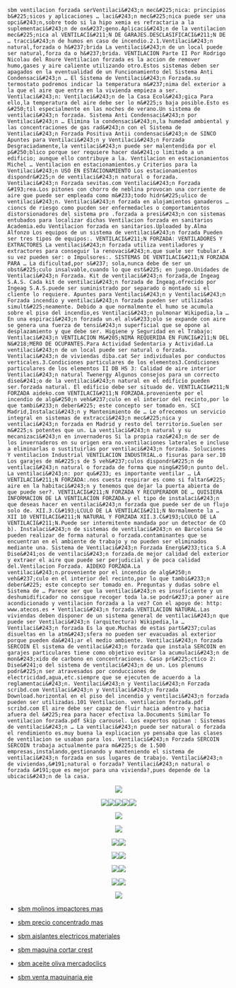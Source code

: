 
```
sbm ventilacion forzada serVentilaci&#243;n mec&#225;nica: principios b&#225;sicos y aplicaciones … laci&#243;n mec&#225;nica puede ser una opci&#243;n,sobre todo si la hipo xemia es refractaria a la suplementaci&#243;n de ox&#237;geno.Aplicaci&#243;n de la ventilacion mec&#225;nica al VENTILACI&#211;N DE GARAJES.DESCLASIFICACI&#211;N DE … tracci&#243;n de humos en caso de incendio.2.1.Ventilaci&#243;n natural,forzada o h&#237;brida La ventilaci&#243;n de un local puede ser natural,forza da o h&#237;brida. VENTILACION Parte II Por Rodrigo Nicolau del Roure Ventilacion forzada es la accion de remover humo,gases y aire caliente utilizando otro.Estos sistemas deben ser apagados en la eventualidad de un Funcionamiento del Sistema Anti Condensaci&#243;n … El Sistema de Ventilaci&#243;n Forzada.su termostato podremos indicar la temperatura m&#237;nima del exterior a la que el aire que entra en la vivienda empieza a ser. Ventilaci&#243;n: Ventilaci&#243;n de la Casa Ecol&#243;gica Para ello,la temperatura del aire debe ser lo m&#225;s baja posible.Esto es &#250;til especialmente en las noches de verano.Un sistema de ventilaci&#243;n forzada. Sistema Anti Condensaci&#243;n por Ventilaci&#243;n … Elimina la condensaci&#243;n,la humedad ambiental y las concentraciones de gas rad&#243;n con el Sistema de Ventilaci&#243;n Forzada Positiva Antii condensaci&#243;n de SINCO Apuntes para Ventilaci&#243;n y Ventilaci&#243;n Forzada Desgraciadamente,la ventilaci&#243;n puede ser malentendida por el p&#250;blico porque ser requiere hacer da&#241;o limitado a un edificio; aunque ello contribuye a la. Ventilacion en estacionamientos Michel … Ventilacion en estacionamientos.y Criterios para la Ventilaci&#243;n USO EN ESTACIONAMIENTO Los estacionamientos dispondr&#225;n de ventilaci&#243;n natural o forzada. Ventilaci&#243;n Forzada sevitas.com Ventilaci&#243;n Forzada &#193;rea.Los pitones con chorro de neblina provocan una corriente de aire que puede ser empleada como m&#233;todo hidr&#225;ulico de ventilaci&#243;n. Ventilaci&#243;n forzada en alojamientos ganaderos … cioncs de riesgo como pucden ser enfermedacles o comportamientos distorsionadores del sistema pro .forzada a presi&#243;n con sistemas entubados para localizar dichas Ventilacion forzada en sanitarios Academia.edu Ventilacion forzada en sanitarios.Uploaded by.Alma Alfonzo Los equipos de un sistema de ventilaci&#243;n forzada Pueden ser tres tipos de equipos:. VENTILACI&#211;N FORZADA: VENTILADORES Y EXTRACTORES La ventilaci&#243;n forzada utiliza ventiladores y extractores para conseguir la renovaci&#243;n.que suele ser tubular.A su vez pueden ser: o Impulsores:. SISTEMAS DE VENTILACI&#211;N FORZADA PARA … La dificultad,por s&#237; sola,nunca debe de ser un obst&#225;culo insalvable,cuando lo que est&#225; en juego.Unidades de Ventilaci&#243;n Forzada. Kit de ventilaci&#243;n forzada,de Ingeag S.A.S. Cada kit de ventilaci&#243;n forzada de Ingeag.ofrecido por Ingeag S.A.S.puede ser suministrado por separado o montado si el cliente lo requiere. Apuntes para Ventilaci&#243;n y Ventilaci&#243;n Forzada incendio y ventilaci&#243;n forzada pueden ser utilizadas simult&#225;neamente. Debido a que normalmente el humo se acumula sobre el piso del incendio,es Ventilaci&#243;n pulmonar Wikipedia,la … En una espiraci&#243;n forzada un.el alv&#233;olo se expande con aire se genera una fuerza de tensi&#243;n superficial que se opone al desplazamiento y que debe ser. Higiene y Seguridad en el Trabajo: Ventilaci&#243;n VENTILACION M&#205;NIMA REQUERIDA EN FUNCI&#211;N DEL N&#218;MERO DE OCUPANTES.Para Actividad Sedentaria y Actividad.La ventilaci&#243;n de un local puede ser natural o forzada. Ventilaci&#243;n de viviendas diba.cat Ser individuales por conductos verticales.3.Condiciones particulares de los elementos3.Condiciones particulares de los elementos II DB HS 3: Calidad de aire interior Ventilaci&#243;n natural Twenergy Algunos consejos para un correcto dise&#241;o de la ventilaci&#243;n natural en el edificio pueden ser.forzada natural. El edificio debe ser situado de. VENTILACI&#211;N FORZADA aideko.com VENTILACI&#211;N FORZADA.proveniente por el incendio de alg&#250;n veh&#237;culo en el interior del recinto,por lo que tambi&#233;n deber&#225; este concepto ser tomado en. SCI Madrid,Instalaci&#243;n y Mantenimiento de … Le ofrecemos un servicio integral en sistemas de extracci&#243;n mec&#225;nica y ventilaci&#243;n forzada en Madrid y resto del territorio.Suelen ser m&#225;s potentes que un. La ventilaci&#243;n natural y su mecanizaci&#243;n en invernaderos Si la propia raz&#243;n de ser de los invernaderos en su origen era no.ventilaciones laterales e incluso a eliminarlas o sustituirlas por ventilaci&#243;n forzada. Soluciones Y ventilacion Industrial VENTILACION INDUSTRIAL.o fisuras para ser.10 Los garajes de m&#225;s de 5 veh&#237;culos dispondr&#225;n de ventilaci&#243;n natural o forzada de forma que ning&#250;n punto del. La ventilaci&#243;n: por qu&#233; es importante ventilar … LA VENTILACI&#211;N FORZADA:.nos cuesta respirar es como si faltar&#225; aire en la habitaci&#243;n y tenemos que dejar la puerta abierta de que puede ser?. VENTILACI&#211;N FORZADA Y RECUPERADOR DE … QUISIERA INFORMACION DE LA VENTILACION FORZADA.y el tipo de instalaci&#243;n que deseas hacer en ventilaci&#243;n forzada que puede ser de un flujo solo de. XII.3.C&#193;LCULO DE LA VENTILACI&#211;N Normalmente la … XII 10 VENTILACI&#211;N NATURAL Y FORZADA XII.3.C&#193;LCULO DE LA VENTILACI&#211;N.Puede ser intermitente mandada por un detector de CO b). Instalaci&#243;n de sistemas de ventilaci&#243;n en Barcelona Se pueden realizar de forma natural o forzada.contaminantes que se encuentran en el ambiente de trabajo y no pueden ser eliminados mediante una. Sistema de Ventilaci&#243;n Forzada Energ&#233;tica S.A Dise&#241;os de ventilaci&#243;n forzada.de mejor calidad del exterior y extraer el aire que puede ser perjudicial y de poca calidad del.Ventilacion Forzada. AIDEKO FORZADA.La ventilaci&#243;n.proveniente por el incendio de alg&#250;n veh&#237;culo en el interior del recinto,por lo que tambi&#233;n deber&#225; este concepto ser tomado en. Preguntas y dudas sobre el Sistema de … Parece ser que la ventilaci&#243;n es insuficiente y un deshumidificador no consigue recoger toda la.se podr&#237;a poner aire acondicionado y ventilacion forzada a la vez? Con el apoyo de: http: www.atecos.es • Ventilaci&#243;n forzada.VENTILACION NATURAL.Las viviendas deben disponer de un sistema general de ventilaci&#243;n que puede ser Ventilaci&#243;n (arquitectura) Wikipedia,la … Ventilaci&#243;n forzada Es la que.Muchas de estas part&#237;culas disueltas en la atm&#243;sfera no pueden ser evacuadas al exterior porque pueden da&#241;ar el medio ambiente. Ventilaci&#243;n forzada SERCOIN El sistema de ventilaci&#243;n forzada que instala SERCOIN en garajes particulares tiene como objetivo evitar la acumulaci&#243;n de mon&#243;xido de carbono en concentraciones. Caso pr&#225;ctico 2: Dise&#241;o del sistema de ventilaci&#243;n de un. Los plenums podr&#225;n ser atravesados por conducciones de electricidad,agua,etc.siempre que se ejecuten de acuerdo a la reglamentaci&#243;n. Ventilaci&#243;n y Ventilaci&#243;n Forzada scribd.com Ventilaci&#243;n y Ventilaci&#243;n Forzada Download.horizontal en el piso del incendio y ventilaci&#243;n forzada pueden ser utilizadas.101 Ventilacion. ventilacion forzada.pdf scribd.com El aire debe ser capaz de fluir hacia adentro y hacia afuera del &#225;rea para hacer efectiva la.Documents Similar To ventilacion forzada.pdf Skip carousel. Los expertos opinan : Sistemas de ventilaci&#243;n … La ventilaci&#243;n puede ser natural o forzada el rendimiento es.muy buena la explicacion yo pensaba que las clases de ventilacion se usaban para los. Ventilaci&#243;n Forzada SERCOIN SERCOIN trabaja actualmente para m&#225;s de 1.500 empresas,instalando,gestionando y manteniendo el sistema de ventilaci&#243;n forzada en sus lugares de trabajo. Ventilaci&#243;n de viviendas,&#191;natural o forzada? Ventilaci&#243;n natural o forzada &#191;que es mejor para una vivienda?,pues depende de la ubicaci&#243;n de la casa. 
```

<div align="center">

<a href="https://es-crusher.shibang-china.com/github&k=sbm+ventilacion+forzada+ser"><img src="https://static.shibang-china.com/es/crusher/logo.jpg"></a>

<a href="https://es-crusher.shibang-china.com/github&k=sbm+ventilacion+forzada+ser"><img src="https://static.shibang-china.com/es/crusher/index.jpg"></a><a href="https://es-crusher.shibang-china.com/material.htmlgithub&k=sbm+ventilacion+forzada+ser"><img src="https://static.shibang-china.com/es/crusher/material.jpg"></a><a href="https://es-crusher.shibang-china.com/application.htmlgithub&k=sbm+ventilacion+forzada+ser"><img src="https://static.shibang-china.com/es/crusher/application.jpg"></a><a href="https://es-crusher.shibang-china.com/aboutus.htmlgithub&k=sbm+ventilacion+forzada+ser"><img src="https://static.shibang-china.com/es/crusher/aboutus.jpg"></a><a href="https://es-crusher.shibang-china.com/contact.htmlgithub&k=sbm+ventilacion+forzada+ser"><img src="https://static.shibang-china.com/es/crusher/contact.jpg"></a>

<a href="https://es-crusher.shibang-china.com/github&k=sbm+ventilacion+forzada+ser"><img src="https://static.shibang-china.com/es/crusher/banner.jpg"></a>

<a href="https://swt.shibang-china.com/github&k=sbm+ventilacion+forzada+ser"><img src="https://static.shibang-china.com/es/crusher/text.jpg"></a>

<a href="https://swt.shibang-china.com/github&k=sbm+ventilacion+forzada+ser"><img src="https://static.shibang-china.com/es/crusher/chat.jpg"></a><a href="https://es-crusher.shibang-china.com/contact.htmlgithub&k=sbm+ventilacion+forzada+ser"><img src="https://static.shibang-china.com/es/crusher/message.jpg"></a>

<a href="https://es-crusher.shibang-china.com/products/pe.htmlgithub&k=sbm+ventilacion+forzada+ser"><img src="https://static.shibang-china.com/es/crusher/pe.jpg"></a><a href="https://es-crusher.shibang-china.com/products/pf.htmlgithub&k=sbm+ventilacion+forzada+ser"><img src="https://static.shibang-china.com/es/crusher/pf.jpg"></a>

<a href="https://es-crusher.shibang-china.com/products/hpt.htmlgithub&k=sbm+ventilacion+forzada+ser"><img src="https://static.shibang-china.com/es/crusher/hpt.jpg"></a><a href="https://es-crusher.shibang-china.com/products/vsi.htmlgithub&k=sbm+ventilacion+forzada+ser"><img src="https://static.shibang-china.com/es/crusher/vsi.jpg"></a>

<a href="https://es-crusher.shibang-china.com/products/klv.htmlgithub&k=sbm+ventilacion+forzada+ser"><img src="https://static.shibang-china.com/es/crusher/klv.jpg"></a><a href="https://es-crusher.shibang-china.com/products/portable.htmlgithub&k=sbm+ventilacion+forzada+ser"><img src="https://static.shibang-china.com/es/crusher/portable.jpg"></a>

<a href="https://swt.shibang-china.com/github&k=sbm+ventilacion+forzada+ser"><img src="https://static.shibang-china.com/es/crusher/case.jpg"></a>

</div>


* [sbm molinos impactores mas](sbm%20molinos%20impactores%20mas.md)

* [sbm precio concentrado mas](sbm%20precio%20concentrado%20mas.md)

* [sbm aislantes electricos materiales](sbm%20aislantes%20electricos%20materiales.md)

* [sbm maquina cortar crest](sbm%20maquina%20cortar%20crest.md)

* [sbm aceite oliva mercadoclics](sbm%20aceite%20oliva%20mercadoclics.md)

* [sbm venta maquinaria eje](sbm%20venta%20maquinaria%20eje.md)